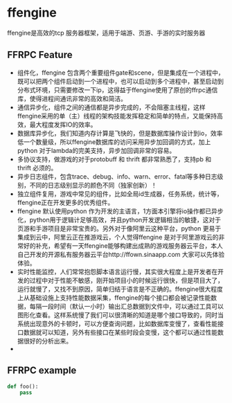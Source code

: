 ffengine
========

ffengine是高效的tcp 服务器框架，适用于端游、页游、手游的实时服务器

## FFRPC Feature
 *  组件化，ffengine 包含两个重要组件gate和scene，但是集成在一个进程中，既可以把两个组件启动到一个进程中，也可以启动到多个进程中，甚至启动到分布式环境，只需要修改一下ip，这得益于ffengine使用了原创的ffrpc通信库，使得进程间通讯非常的高效和简洁。
 *  通信异步化，组件之间的通信都是异步完成的，不会阻塞主线程，这样ffengine采用的单（主）线程的架构技能发挥稳定和简单的特点，又能保持高效，最大程度发挥IO的效率。
 *  数据库异步化，我们知道内存计算是飞快的，但是数据库操作设计到io，效率低一个数量级，所以ffengine数据库的访问采用异步加回调的方式，加上python 对于lambda的完美支持，异步加回调非常的容易。
 *  多协议支持，做游戏的对于protobuff 和 thrift 都非常熟悉了，支持pb 和 thrift 必须的。
 *  异步日志组件，包含trace、debug、info、warn、error、fatal等多种日志级别，不同的日志级别显示的颜色不同（独家创新）！
 *  独立组件复用，游戏中常见的组件，比如全局id生成器，任务系统，统计等，ffengine正在开发更多的优秀组件。
 *  ffengine 默认使用python 作为开发的主语言，1方面本引擎将io操作都已异步化，python用于逻辑计足够高效，并且python开发逻辑相当的敏捷，这对于页游和手游项目是非常宝贵的。另外对于像阿里云这种平台，python 更易于集成到云中，阿里云正在推游戏云，个人觉得ffengine 是对于阿里游戏云的非常好的补充，希望有一天ffengine能够构建出成熟的游戏服务器云平台，本人自己开发的开源私有服务器云平台http://ffown.sinaapp.com 大家可以先体验体验。
 *  实时性能监控，人们常常抱怨脚本语言运行慢，其实很大程度上是开发者在开发的过程中对于性能不敏感，刚开始项目小的时候运行很快，但是项目大了，运行就慢了，又找不到原因，简单归结于语言是不正确的。ffengine很大程度上从基础设施上支持性能数据采集，ffengine的每个接口都会被记录性能数据，每隔一段时间（默认一小时）输出汇总数据到文件中，可以通过工具可以图形化查看。这样系统慢了我们可以很清晰的知道是哪个接口导致的，同时当系统出现意外的卡顿时，可以方便查询问题，比如数据库变慢了，查看性能接口数据就可以知道，另外有些接口在某些时段会变慢，这个都可以通过性能数据很好的分析出来。
 *  

## FFRPC example

``` python
def foo():
    pass
```
